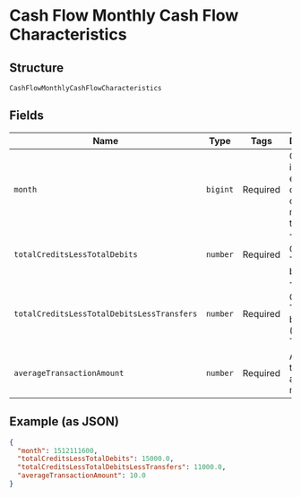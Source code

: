 
# Cash Flow Monthly Cash Flow Characteristics

## Structure

`CashFlowMonthlyCashFlowCharacteristics`

## Fields

| Name | Type | Tags | Description |
|  --- | --- | --- | --- |
| `month` | `bigint` | Required | One instance for each complete calendar month in the report |
| `totalCreditsLessTotalDebits` | `number` | Required | Total Credits - Total Debits by month |
| `totalCreditsLessTotalDebitsLessTransfers` | `number` | Required | Total Credits - Total Debits by month (Without Transfers) |
| `averageTransactionAmount` | `number` | Required | Average transaction amount by month |

## Example (as JSON)

```json
{
  "month": 1512111600,
  "totalCreditsLessTotalDebits": 15000.0,
  "totalCreditsLessTotalDebitsLessTransfers": 11000.0,
  "averageTransactionAmount": 10.0
}
```

